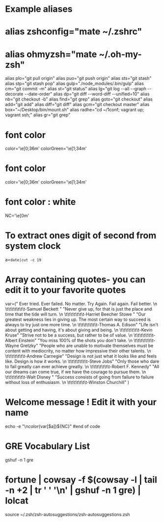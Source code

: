 # Example aliases
# alias zshconfig="mate ~/.zshrc"
# alias ohmyzsh="mate ~/.oh-my-zsh"
alias plo="git pull origin"
alias puo="git push origin"
alias sts="git stash"
alias stp="git stash pop"
alias gulp="./node_modules/.bin/gulp"
alias cm="git commit -m"
alias st="git status"
alias lg="git log --all --graph --decorate --date-order"
alias dp="git diff --word-diff --unified=10"
alias nb="git checkout -b"
alias find="git grep"
alias goto="git checkout"
alias add="git add"
alias diff="git diff"
alias gcm="git checkout master"
alias box="~/Desktop/bin/mount.sh"
alias radhe="cd ~/1conf; vagrant up; vagrant ssh;"
alias gr="git grep"

# font color
color='\e[0;36m'
colorGreen='\e[1;34m'

# font color
color='\e[0;36m'
colorGreen='\e[1;34m'

# font color : white
NC='\e[0m'

# To extract ones digit of second from system clock
a=`date|cut -c 19`

# Array containing quotes- you can edit it to your favorite quotes

var=(" Ever tried. Ever failed. No matter. Try Again. Fail again. Fail better.
\n \t\t\t\t\t\t\t-Samuel Beckett " "Never give up, for that is just the place and time that the tide will turn.
\n \t\t\t\t\t\t\t-Harriet Beecher Stowe " "Our greatest weakness lies in giving up. The most certain way to succeed is always to try just one more time.
\n \t\t\t\t\t\t\t-Thomas A. Edison" "Life isn't about getting and having, it's about giving and being.
\n \t\t\t\t\t\t\t-Kevin Kruse" "Strive not to be a success, but rather to be of value.
\n \t\t\t\t\t\t\t-Albert Einstein" "You miss 100% of the shots you don't take.
\n \t\t\t\t\t\t\t-Wayne Gretzky" "People who are unable to motivate themselves must be content with mediocrity, no matter how impressive their other talents.
\n \t\t\t\t\t\t\t-Andrew Carnegie" "Design is not just what it looks like and feels like. Design is how it works.
\n \t\t\t\t\t\t\t-Steve Jobs" "Only those who dare to fail greatly can ever achieve greatly.
\n \t\t\t\t\t\t\t-Robert F. Kennedy" "All our dreams can come true, if we have the courage to pursue them.
\n \t\t\t\t\t\t\t-Walt Disney " "Success consists of going from failure to failure without loss of enthusiasm.
\n \t\t\t\t\t\t\t-Winston Churchill" )

# Welcome message ! Edit it with your name
echo -e "\n${color}${var[$a]}${NC}"
#end of code

# GRE Vocabulary List
gshuf -n 1 gre
# fortune | cowsay -f $(cowsay -l | tail -n +2 | tr ' ' '\n' | gshuf -n 1 gre) | lolcat



source ~/.zsh/zsh-autosuggestions/zsh-autosuggestions.zsh
